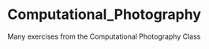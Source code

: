 Computational_Photography
=========================

Many exercises from the Computational Photography Class
